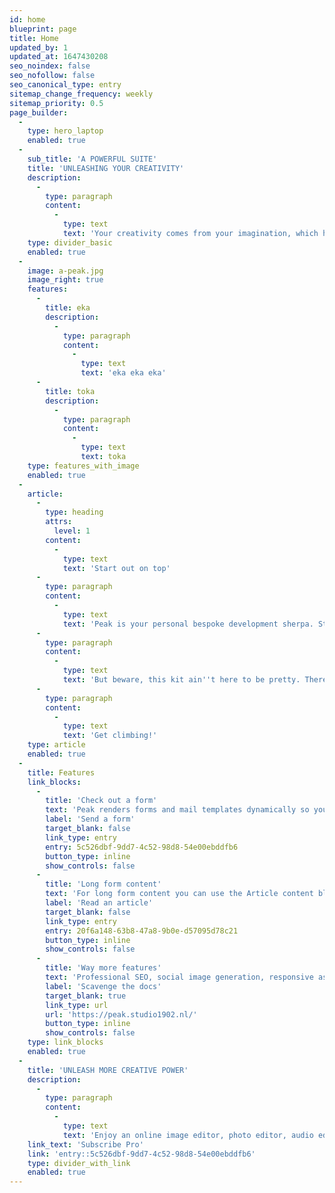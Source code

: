 ```yaml
---
id: home
blueprint: page
title: Home
updated_by: 1
updated_at: 1647430208
seo_noindex: false
seo_nofollow: false
seo_canonical_type: entry
sitemap_change_frequency: weekly
sitemap_priority: 0.5
page_builder:
  -
    type: hero_laptop
    enabled: true
  -
    sub_title: 'A POWERFUL SUITE'
    title: 'UNLEASHING YOUR CREATIVITY'
    description:
      -
        type: paragraph
        content:
          -
            type: text
            text: 'Your creativity comes from your imagination, which has no limits. No need for expensive downloads, all you need is an internet access. That''s why we built Sumopaint, Sumotunes, Sumo3D, Sumocode, Sumophoto, Sumoaudio, Sumovideo and Sumopixel: so everyone can believe in their own creativity! Each app in our cloud suite is gamified, easy to learn and even easier to teach, because we want everyone to have the opportunity to access their imagination and start creating.'
    type: divider_basic
    enabled: true
  -
    image: a-peak.jpg
    image_right: true
    features:
      -
        title: eka
        description:
          -
            type: paragraph
            content:
              -
                type: text
                text: 'eka eka eka'
      -
        title: toka
        description:
          -
            type: paragraph
            content:
              -
                type: text
                text: toka
    type: features_with_image
    enabled: true
  -
    article:
      -
        type: heading
        attrs:
          level: 1
        content:
          -
            type: text
            text: 'Start out on top'
      -
        type: paragraph
        content:
          -
            type: text
            text: 'Peak is your personal bespoke development sherpa. Start every project with this kit full of development goodies. '
      -
        type: paragraph
        content:
          -
            type: text
            text: 'But beware, this kit ain''t here to be pretty. There are some examples of what Peak can do, but the rest is up to you. '
      -
        type: paragraph
        content:
          -
            type: text
            text: 'Get climbing!'
    type: article
    enabled: true
  -
    title: Features
    link_blocks:
      -
        title: 'Check out a form'
        text: 'Peak renders forms and mail templates dynamically so you can add as many forms as you''d like, just by creating them in the CP. Peak ships with a default basic contact form you can edit.'
        label: 'Send a form'
        target_blank: false
        link_type: entry
        entry: 5c526dbf-9dd7-4c52-98d8-54e00ebddfb6
        button_type: inline
        show_controls: false
      -
        title: 'Long form content'
        text: 'For long form content you can use the Article content block. This is a Bard fieldtypeopen in new window with multiple sets of fields that are regularly used in longer articles.'
        label: 'Read an article'
        target_blank: false
        link_type: entry
        entry: 20f6a148-63b8-47a8-9b0e-d57095d78c21
        button_type: inline
        show_controls: false
      -
        title: 'Way more features'
        text: 'Professional SEO, social image generation, responsive assets, appearance globals, favicons generation, search templates, dark mode support with toggle, pagination template, search and additional bottles of oxygen.'
        label: 'Scavenge the docs'
        target_blank: true
        link_type: url
        url: 'https://peak.studio1902.nl/'
        button_type: inline
        show_controls: false
    type: link_blocks
    enabled: true
  -
    title: 'UNLEASH MORE CREATIVE POWER'
    description:
      -
        type: paragraph
        content:
          -
            type: text
            text: 'Enjoy an online image editor, photo editor, audio editor, video editor, music studio, code studio, pixel editor and 3D studio for only $9 / month.'
    link_text: 'Subscribe Pro'
    link: 'entry::5c526dbf-9dd7-4c52-98d8-54e00ebddfb6'
    type: divider_with_link
    enabled: true
---
```

